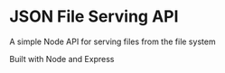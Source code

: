 JSON File Serving API
=====================

A simple Node API for serving files from the file system

Built with Node and Express

